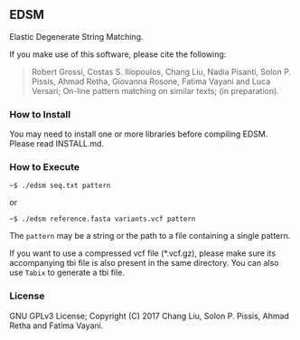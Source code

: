 ## EDSM

Elastic Degenerate String Matching.

If you make use of this software, please cite the following:

> Robert Grossi, Costas S. Iliopoulos, Chang Liu, Nadia Pisanti, Solon P. Pissis, Ahmad Retha, Giovanna Rosone, Fatima Vayani and Luca Versari; On-line pattern matching on similar texts; (in preparation).

### How to Install

You may need to install one or more libraries before compiling EDSM. Please read INSTALL.md.

### How to Execute

`~$ ./edsm seq.txt pattern`

or

`~$ ./edsm reference.fasta variants.vcf pattern`

The `pattern` may be a string or the path to a file containing a single pattern.

If you want to use a compressed vcf file (*.vcf.gz), please make sure its accompanying tbi file is also present in the same directory. You can also use `Tabix` to generate a tbi file.

### License

GNU GPLv3 License; Copyright (C) 2017 Chang Liu, Solon P. Pissis, Ahmad Retha and Fatima Vayani.

